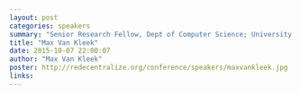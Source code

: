 ```yaml
---
layout: post
categories: speakers
summary: "Senior Research Fellow, Dept of Computer Science; University of Oxford."
title: "Max Van Kleek"
date: 2015-10-07 22:00:07
author: "Max Van Kleek"
poster: http://redecentralize.org/conference/speakers/maxvankleek.jpg
links:
---
```


